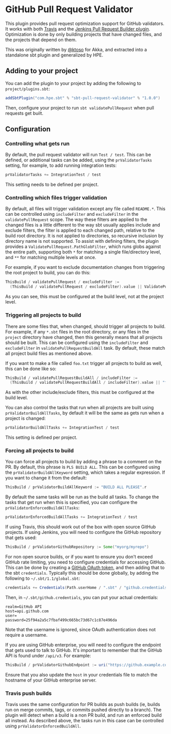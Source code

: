# GitHub Pull Request Validator

This plugin provides pull request optimization support for GitHub validators. It works with both [Travis](https://travis-ci.org) and the [Jenkins Pull Request Builder plugin](https://wiki.jenkins-ci.org/display/JENKINS/GitHub+pull+request+builder+plugin). Optimization is done by only building projects that have changed files, and the projects that depend on them.

This was originally written by [@ktoso](https://github.com/ktoso) for Akka, and extracted into a standalone sbt plugin and generalized by HPE.

## Adding to your project

You can add the plugin to your project by adding the following to `project/plugins.sbt`:

```scala
addSbtPlugin("com.hpe.sbt" % "sbt-pull-request-validator" % "1.0.0")
```

Then, configure your project to run `sbt validatePullRequest` when pull requests get built.

## Configuration

### Controlling what gets run

By default, the pull request validator will run `Test / test`. This can be defined, or additional tasks can be added, using the `prValidatorTasks` setting, for example, to add running integration tests:

```scala
prValidatorTasks += IntegrationTest / test
```

This setting needs to be defined per project.

### Controlling which files trigger validation

By default, all files will trigger validation except any file called `README.*`. This can be controlled using `includeFilter` and `excludeFilter` in the `validatePullRequest` scope. The way these filters are applied to the changed files is a little different to the way sbt usually applies include and exclude filters, the filter is applied to each changed path, relative to the build root directory. It is not applied to directories, so recursive inclusion by directory name is not supported. To assist with defining filters, the plugin provides a `ValidatePullRequest.PathGlobFilter`, which runs globs against the entire path, supporting both `*` for matching a single file/directory level, and `**` for matching multiple levels at once.

For example, if you want to exclude documentation changes from triggering the root project to build, you can do this:

```scala
ThisBuild / validatePullRequest / excludeFilter :=
  (ThisBuild / validatePullRequest / excludeFilter).value || ValidatePullRequest.PathGlobFilter("docs/**")
```

As you can see, this must be configured at the build level, not at the project level.

### Triggering all projects to build

There are some files that, when changed, should trigger all projects to build. For example, if any `*.sbt` files in the root directory, or any files in the `project` directory have changed, then this generally means that all projects should be built. This can be configured using the `includeFilter` and `excludeFilter` in `validatePullRequestBuildAll` task. By default, these match all project build files as mentioned above.

If you want to make a file called `foo.txt` trigger all projects to build as well, this can be done like so:

```scala
ThisBuild / validatePullRequestBuildAll / includeFilter :=
  (ThisBuild / validatePullRequestBuildAll / includeFilter).value || "foo.txt"
```

As with the other include/exclude filters, this must be configured at the build level.

You can also control the tasks that run when all projects are built using `prValidatorBuildAllTasks`, by default it will be the same as gets run when a project is changed:

```scala
prValidatorBuildAllTasks += IntegrationTest / test
```

This setting is defined per project.

### Forcing all projects to build

You can force all projects to build by adding a phrase to a comment on the PR. By default, this phrase is `PLS BUILD ALL`. This can be configured using the `prValidatorBuildAllKeyword` setting, which takes a regular expression. If you want to change it from the default:

```scala
ThisBuild / prValidatorBuildAllKeyword := "BUILD ALL PLEASE".r
```

By default the same tasks will be run as the build all tasks. To change the tasks that get run when this is specified, you can configure the `prValidatorEnforcedBuildAllTasks`:

```scala
prValidatorEnforcedBuildAllTasks += IntegrationTest / test
```

If using Travis, this should work out of the box with open source GitHub projects. If using Jenkins, you will need to configure the GitHub repository that gets used:

```scala
ThisBuild / prValidatorGithubRepository := Some("myorg/myrepo")
```

For non open source builds, or if you want to ensure you don't exceed GitHub rate limiting, you need to configure credentials for accessing GitHub. This can be done by creating a [GitHub OAuth token](https://help.github.com/articles/creating-a-personal-access-token-for-the-command-line/), and then adding that to the sbt `credentials`. Typically this should be done globally, by adding the following to `~/.sbt/1.1/global.sbt`:

```scala
credentials += Credentials(Path.userHome / ".sbt" / "github.credentials")
```

Then, in `~/.sbt/github.credentials`, you can put your actual credentials:

```
realm=GitHub API
host=api.github.com
user=
password=25f94a2a5c7fbaf499c665bc73d67c1c87e496da
```

Note that the username is ignored, since OAuth authentication does not require a username.

If you are using GitHub enterprise, you will need to configure the endpoint that gets used to talk to GitHub. It's important to remember that the GitHub API is found under `/api/v3`. For example:

```scala
ThisBuild / prValidatorGithubEndpoint := uri("https://github.example.com/api/v3")
```

Ensure that you also update the `host` in your credentials file to match the hostname of your GitHub enterprise server.

### Travis push builds

Travis uses the same configuration for PR builds as push builds (ie, builds run on merge commits, tags, or commits pushed directly to a branch). The plugin will detect when a build is a non PR build, and run an enforced build all instead. As described above, the tasks run in this case can be controlled using `prValidatorEnforcedBuildAll`.
